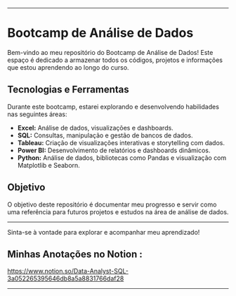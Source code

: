 

---

# Bootcamp de Análise de Dados

Bem-vindo ao meu repositório do Bootcamp de Análise de Dados! Este espaço é dedicado a armazenar todos os códigos, projetos e informações que estou aprendendo ao longo do curso.

## Tecnologias e Ferramentas

Durante este bootcamp, estarei explorando e desenvolvendo habilidades nas seguintes áreas:

- **Excel:** Análise de dados, visualizações e dashboards.
- **SQL:** Consultas, manipulação e gestão de bancos de dados.
- **Tableau:** Criação de visualizações interativas e storytelling com dados.
- **Power BI:** Desenvolvimento de relatórios e dashboards dinâmicos.
- **Python:** Análise de dados, bibliotecas como Pandas e visualização com Matplotlib e Seaborn.

## Objetivo

O objetivo deste repositório é documentar meu progresso e servir como uma referência para futuros projetos e estudos na área de análise de dados.

---

Sinta-se à vontade para explorar e acompanhar meu aprendizado!

## Minhas Anotações no Notion :

https://www.notion.so/Data-Analyst-SQL-3a052265395646db8a5a8831766daf28

---
